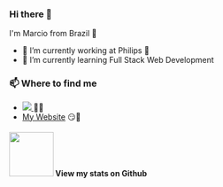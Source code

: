 ### Hi there 👋

I'm Marcio from Brazil 💚 

- 🔭 I’m currently working at Philips 💜
- 🌱 I’m currently learning Full Stack Web Development

### 📫 Where to find me

- <a href="https://www.linkedin.com/in/mjlbnu/?locale=en_US"><img src="https://img.shields.io/badge/-LinkedIn-blue?logo=LinkedIn" /> <a/> 👨💼
- [My Website](https://www.programadorbr.com.br/) 😏🔗

#### <img src="https://octodex.github.com/images/daftpunktocat-thomas.gif" width="80"> View my stats on Github 
